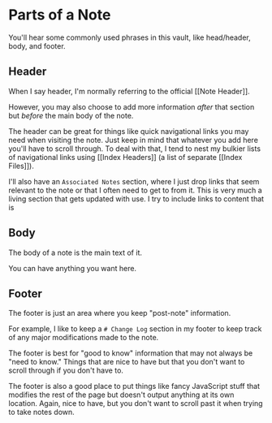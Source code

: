 # Parts of a Note

You'll hear some commonly used phrases in this vault, like head/header, body, and footer.

## Header

When I say header, I'm normally referring to the official [[Note Header]].

However, you may also choose to add more information *after* that section but *before* the main body of the note. 

The header can be great for things like quick navigational links you may need when visiting the note. Just keep in mind that whatever you add here you'll have to scroll through. To deal with that, I tend to nest my bulkier lists of navigational links using [[Index Headers]] (a list of separate [[Index Files]]).

I'll also have an `Associated Notes` section, where I just drop links that seem relevant to the note or that I often need to get to from it. This is very much a living section that gets updated with use. I try to include links to content that is 

## Body

The body of a note is the main text of it. 

You can have anything you want here.

## Footer

The footer is just an area where you keep "post-note" information.

For example, I like to keep a `# Change Log` section in my footer to keep track of any major modifications made to the note.

The footer is best for "good to know" information that may not always be "need to know." Things that are nice to have but that you don't want to scroll through if you don't have to.

The footer is also a good place to put things like fancy JavaScript stuff that modifies the rest of the page but doesn't output anything at its own location. Again, nice to have, but you don't want to scroll past it when trying to take notes down.